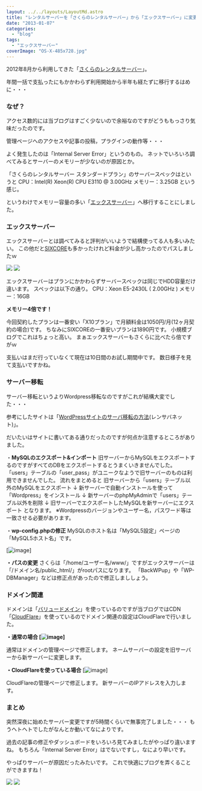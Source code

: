 ```yaml
---
layout: ../../layouts/LayoutMd.astro
title: "レンタルサーバーを「さくらのレンタルサーバー」から「エックスサーバー」に変更した！"
date: "2013-01-07"
categories: 
  - "blog"
tags: 
  - "エックスサーバー"
coverImage: "OS-X-485x728.jpg"
---
```


2012年8月から利用してきた「[さくらのレンタルサーバー](http://www.sakura.ne.jp/rentalserver/)」。

年間一括で支払ったにもかかわらず利用開始から半年も経たずに移行するはめに・・・

### なぜ？

アクセス数的には当ブログはすごく少ないので余裕なのですがどうももっさり気味だったのです。

管理ページへのアクセスや記事の投稿，プラグインの動作等・・・

よく発生したのは「Internal Server Error」というのもの。 ネットでいろいろ調べてみるとサーバーのメモリーが少ないのが原因とか。

「さくらのレンタルサーバー スタンダードプラン」のサーバースペックはというと CPU：Intel(R) Xeon(R) CPU E3110 @ 3.00GHz メモリー：3.25GB という感じ。

というわけでメモリー容量の多い「[エックスサーバー](http://www.xserver.ne.jp/)」へ移行することにしました。

### エックスサーバー

エックスサーバーとは調べてみると評判がいいようで結構使ってる人も多いみたい。 この他だと[SIXCORE](http://www.sixcore.ne.jp/)も多かったけれど料金が少し高かったのでパスしましたｗ

[![](http://www27.a8.net/svt/bgt?aid=130107773424&wid=001&eno=01&mid=s00000001642004007000&mc=1)](http://px.a8.net/svt/ejp?a8mat=25GNST+70FT9U+CO4+NUU7L) ![](http://www15.a8.net/0.gif?a8mat=25GNST+70FT9U+CO4+NUU7L)

エックスサーバーはプランにかかわらずサーバースペックは同じでHDD容量だけ違います。 スペックは以下の通り。 CPU：Xeon E5-2430L ( 2.00GHz ) メモリー：16GB

**メモリー4倍です！**

今回契約したプランは一番安い「X10プラン」で月額料金は1050円/月(12ヶ月契約の場合)です。 ちなみにSIXCOREの一番安いプランは1890円です。 小規模ブログでこれはちょっと高い。 まぁエックスサーバーもさくらに比べたら倍ですがｗ

支払いはまだ行っていなくて現在は10日間のお試し期間中です。 数日様子を見て支払いですかね。

### サーバー移転

サーバー移転というよりWordpress移転なのですがこれが結構大変でした・・・

参考にしたサイトは「[WordPressサイトのサーバ移転の方法](http://rensabanet.com/blog/4948/)(レンサバネット)」。

だいたいはサイトに書いてある通りだったのですが何点か注意するところがありました。

・**MySQLのエクスポート&インポート** 旧サーバーからMySQLをエクスポートするのですがすべてのDBをエクスポートするとうまくいきませんでした。 「users」テーブルの「user\_pass」がユニークなようで旧サーバーのものは利用できませんでした。 流れをまとめると 旧サーバーから「users」テーブル以外のMySQLをエクスポート ↓ 新サーバーで自動インストールを使って「Wordpress」をインストール ↓ 新サーバーのphpMyAdminで「users」テーブル以外を削除 ↓ 旧サーバーでエクスポートしたMySQLを新サーバーにエクスポート となります。 ※Wordpressのバージョンやユーザー名，パスワード等は一致させる必要があります。

・**wp-config.phpの修正** MySQLのホスト名は「MySQL5設定」ページの「MySQL5ホスト名」です。

[![image](/archive/images/image_thumb15.png "image")]

**・パスの変更** さくらは「/home/ユーザー名/www/」ですがエックスサーバーは「/ドメイン名/public\_html/」がrootパスになります。 「BackWPup」や「WP-DBManager」などは修正点があったので修正しまししょう。

### ドメイン関連

ドメインは「[バリュードメイン](http://www.value-domain.com/)」を使っているのですが当ブログではCDN「[CloudFlare](https://www.cloudflare.com/)」を使っているのでドメイン関連の設定はCloudFlareで行いました。

**・通常の場合 [![image](/archive/images/image_thumb16.png "image")]** 

通常はドメインの管理ページで修正します。 ネームサーバーの設定を旧サーバーから新サーバーに変更します。

**・CloudFlareを使っている場合** [![image](/archive/images/image_thumb17.png "image")]

CloudFlareの管理ページで修正します。 新サーバーのIPアドレスを入力します。

### まとめ

突然深夜に始めたサーバー変更ですが5時間くらいで無事完了しました・・・ もうヘトヘトでしたがなんとか動いてなによりです。

過去の記事の修正やダッシュボードをいろいろ見てみましたがやっぱり違いますね。 もちろん「Internal Server Error」はでないですし，なにより早いです。

やっぱりサーバーが原因だったみたいです。 これで快適にブログを弄くることができますね！

[![](http://www28.a8.net/svt/bgt?aid=130107773425&wid=001&eno=01&mid=s00000001642001054000&mc=1)](http://px.a8.net/svt/ejp?a8mat=25GNST+7118VM+CO4+69WPT) ![](http://www16.a8.net/0.gif?a8mat=25GNST+7118VM+CO4+69WPT)
